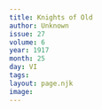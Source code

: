 ```yaml
---
title: Knights of Old
author: Unknown
issue: 27
volume: 6
year: 1917
month: 25
day: VI
tags:
layout: page.njk
image:
---
```





